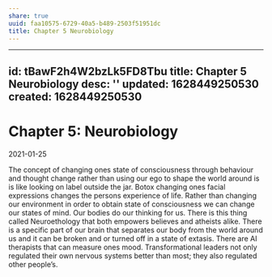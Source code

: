 ```yaml
---
share: true
uuid: faa10575-6729-40a5-b489-2503f51951dc
title: Chapter 5 Neurobiology
---
```

---
id: tBawF2h4W2bzLk5FD8Tbu
title: Chapter 5 Neurobiology
desc: ''
updated: 1628449250530
created: 1628449250530
---
# Chapter 5: Neurobiology
2021-01-25

The concept of changing ones state of consciousness through behaviour and thought change rather than using our ego to shape the world around is is like looking on label outside the jar. Botox changing ones facial expressions changes the persons experience of life. Rather than changing our environment in order to obtain state of consciousness we can change our states of mind. Our bodies do our thinking for us. There is this thing called Neuroethology that both empowers believes and atheists alike. There is a specific part of our brain that separates our body from the world around us and it can be broken and or turned off in a state of extasis. There are AI therapists that can measure ones mood. Transformational leaders not only regulated their own nervous systems better than most; they also regulated other people’s.
